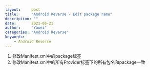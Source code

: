 ```yaml
---
layout:		post
title:		"Android Reverse - Edit package name"
description: ""
date:		2021-06-21
author:		"Yawei"
categories: "Android Reverse"
keywords:
    - Android Reverse
---
```


1. 修改Manifest.xml中的package标签
2. 修改Manifest.xml中的所有Provider标签下的所有包名和package一致